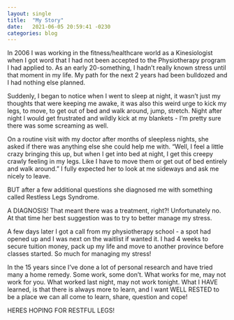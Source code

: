 ```yaml
---
layout: single
title:  "My Story"
date:   2021-06-05 20:59:41 -0230
categories: blog
---
```


In 2006 I was working in the fitness/healthcare world as a Kinesiologist when I got word that I had not been accepted to the Physiotherapy program I had applied to. As an early 20-something, I hadn’t really known stress until that moment in my life. My path for the next 2 years had been bulldozed and I had nothing else planned.

Suddenly, I began to notice when I went to sleep at night, it wasn’t just my thoughts that were keeping me awake, it was also this weird urge to kick my legs, to move, to get out of bed and walk around, jump, stretch. Night after night I would get frustrated and wildly kick at my blankets - I’m pretty sure there was some screaming as well.

On a routine visit with my doctor after months of sleepless nights, she asked if there was anything else she could help me with. “Well, I feel a little crazy bringing this up, but when I get into bed at night, I get this creepy crawly feeling in my legs. Like I have to move them or get out of bed entirely and walk around.” I fully expected her to look at me sideways and ask me nicely to leave.

BUT after a few additional questions she diagnosed me with something called Restless Legs Syndrome. 

A DIAGNOSIS! That meant there was a treatment, right?! Unfortunately no. At that time her best suggestion was to try to better manage my stress.

A few days later I got a call from my physiotherapy school - a spot had opened up and I was next on the waitlist if wanted it. I had 4 weeks to secure tuition money, pack up my life and move to another province before classes started.  So much for managing my stress!

In the 15 years since I’ve done a lot of personal research and have tried many a home remedy. Some work, some don’t. What works for me, may not work for you. What worked last night, may not work tonight. What I HAVE learned, is that there is always more to learn, and I want WELL RESTED to be a place we can all come to learn, share, question and cope!

HERES HOPING FOR RESTFUL LEGS!
